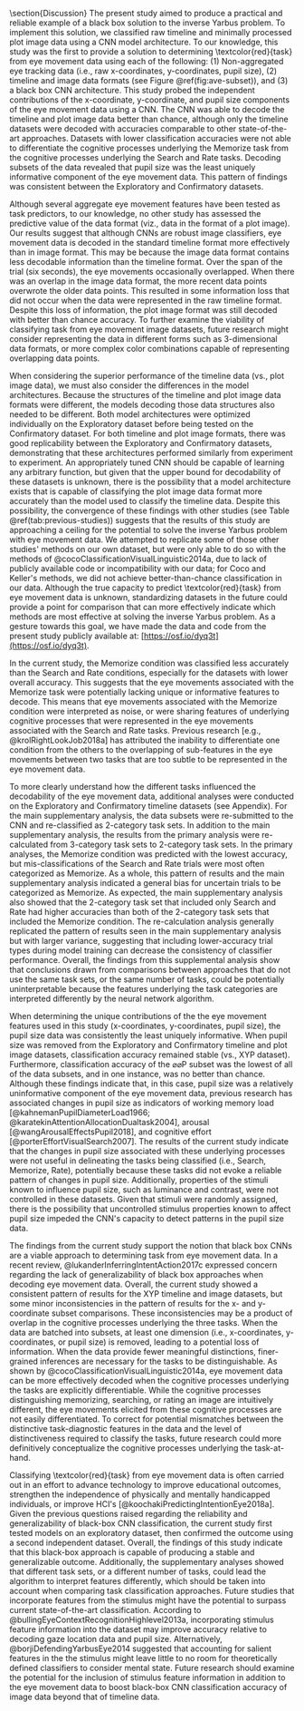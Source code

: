 \section{Discussion}
The present study aimed to produce a practical and reliable example of a black box solution to the inverse Yarbus problem. To implement this solution, we classified raw timeline and minimally processed plot image data using a CNN model architecture. To our knowledge, this study was the first to provide a solution to determining \textcolor{red}{task} from eye movement data using each of the following: (1) Non-aggregated eye tracking data (i.e., raw x-coordinates, y-coordinates, pupil size), (2) timeline and image data formats (see Figure \@ref(fig:ave-subset)), and (3) a black box CNN architecture. This study probed the independent contributions of the x-coordinate, y-coordinate, and pupil size components of the eye movement data using a CNN. The CNN was able to decode the timeline and plot image data better than chance, although only the timeline datasets were decoded with accuracies comparable to other state-of-the-art approaches. Datasets with lower classification accuracies were not able to differentiate the cognitive processes underlying the Memorize task from the cognitive processes underlying the Search and Rate tasks. Decoding subsets of the data revealed that pupil size was the least uniquely informative component of the eye movement data. This pattern of findings was consistent between the Exploratory and Confirmatory datasets.

Although several aggregate eye movement features have been tested as task predictors, to our knowledge, no other study has assessed the predictive value of the data format (viz., data in the format of a plot image). Our results suggest that although CNNs are robust image classifiers, eye movement data is decoded in the standard timeline format more effectively than in image format. This may be because the image data format contains less decodable information than the timeline format. Over the span of the trial (six seconds), the eye movements occasionally overlapped. When there was an overlap in the image data format, the more recent data points overwrote the older data points. This resulted in some information loss that did not occur when the data were represented in the raw timeline format. Despite this loss of information, the plot image format was still decoded with better than chance accuracy. To further examine the viability of classifying task from eye movement image datasets, future research might consider representing the data in different forms such as 3-dimensional data formats, or more complex color combinations capable of representing overlapping data points.

When considering the superior performance of the timeline data (vs., plot image data), we must also consider the differences in the model architectures. Because the structures of the timeline and plot image data formats were different, the models decoding those data structures also needed to be different. Both model architectures were optimized individually on the Exploratory dataset before being tested on the Confirmatory dataset. For both timeline and plot image formats, there was good replicability between the Exploratory and Confirmatory datasets, demonstrating that these architectures performed similarly from experiment to experiment. An appropriately tuned CNN should be capable of learning any arbitrary function, but given that the upper bound for decodability of these datasets is unknown, there is the possibility that a model architecture exists that is capable of classifying the plot image data format more accurately than the model used to classify the timeline data. Despite this possibility, the convergence of these findings with other studies (see Table \@ref(tab:previous-studies)) suggests that the results of this study are approaching a ceiling for the potential to solve the inverse Yarbus problem with eye movement data. We attempted to replicate some of those other studies' methods on our own dataset, but were only able to do so with the methods of @cocoClassificationVisualLinguistic2014a, due to lack of publicly available code or incompatibility with our data; for Coco and Keller's methods, we did not achieve better-than-chance classification in our data. Although the true capacity to predict \textcolor{red}{task} from eye movement data is unknown, standardizing datasets in the future could provide a point for comparison that can more effectively indicate which methods are most effective at solving the inverse Yarbus problem. As a gesture towards this goal, we have made the data and code from the present study publicly available at: [https://osf.io/dyq3t](https://osf.io/dyq3t).

In the current study, the Memorize condition was classified less accurately than the Search and Rate conditions, especially for the datasets with lower overall accuracy. This suggests that the eye movements associated with the Memorize task were potentially lacking unique or informative features to decode. This means that eye movements associated with the Memorize condition were interpreted as noise, or were sharing features of underlying cognitive processes that were represented in the eye movements associated with the Search and Rate tasks. Previous research [e.g., @krolRightLookJob2018a] has attributed the inability to differentiate one condition from the others to the overlapping of sub-features in the eye movements between two tasks that are too subtle to be represented in the eye movement data.

To more clearly understand how the different tasks influenced the decodability of the eye movement data, additional analyses were conducted on the Exploratory and Confirmatory timeline datasets (see Appendix). For the main supplementary analysis, the data subsets were re-submitted to the CNN and re-classified as 2-category task sets. In addition to the main supplementary analysis, the results from the primary analysis were re-calculated from 3-category task sets to 2-category task sets. In the primary analyses, the Memorize condition was predicted with the lowest accuracy, but mis-classifications of the Search and Rate trials were most often categorized as Memorize. As a whole, this pattern of results and the main supplementary analysis indicated a general bias for uncertain trials to be categorized as Memorize. As expected, the main supplementary analysis also showed that the 2-category task set that included only Search and Rate had higher accuracies than both of the 2-category task sets that included the Memorize condition. The re-calculation analysis generally replicated the pattern of results seen in the main supplementary analysis but with larger variance, suggesting that including lower-accuracy trial types during model training can decrease the consistency of classifier performance. Overall, the findings from this supplemental analysis show that conclusions drawn from comparisons between approaches that do not use the same task sets, or the same number of tasks, could be potentially uninterpretable because the features underlying the task categories are interpreted differently by the neural network algorithm.

When determining the unique contributions of the the eye movement features used in this study (x-coordinates, y-coordinates, pupil size), the pupil size data was consistently the least uniquely informative. When pupil size was removed from the Exploratory and Confirmatory timeline and plot image datasets, classification accuracy remained stable (vs., XYP dataset). Furthermore, classification accuracy of the $\varnothing\varnothing$P subset was the lowest of all of the data subsets, and in one instance, was no better than chance. Although these findings indicate that, in this case, pupil size was a relatively uninformative component of the eye movement data, previous research has associated changes in pupil size as indicators of working memory load [@kahnemanPupilDiameterLoad1966; @karatekinAttentionAllocationDualtask2004], arousal [@wangArousalEffectsPupil2018], and cognitive effort [@porterEffortVisualSearch2007]. The results of the current study indicate that the changes in pupil size associated with these underlying processes were not useful in delineating the tasks being classified (i.e., Search, Memorize, Rate), potentially because these tasks did not evoke a reliable pattern of changes in pupil size. Additionally, properties of the stimuli known to influence pupil size, such as luminance and contrast, were not controlled in these datasets. Given that stimuli were randomly assigned, there is the possibility that uncontrolled stimulus properties known to affect pupil size impeded the CNN's capacity to detect patterns in the pupil size data.

The findings from the current study support the notion that black box CNNs are a viable approach to determining task from eye movement data. In a recent review, @lukanderInferringIntentAction2017c expressed concern regarding the lack of generalizability of black box approaches when decoding eye movement data. Overall, the current study showed a consistent pattern of results for the XYP timeline and image datasets, but some minor inconsistencies in the pattern of results for the x- and y- coordinate subset comparisons. These inconsistencies may be a product of overlap in the cognitive processes underlying the three tasks. When the data are batched into subsets, at least one dimension (i.e., x-coordinates, y-coordinates, or pupil size) is removed, leading to a potential loss of information. When the data provide fewer meaningful distinctions, finer-grained inferences are necessary for the tasks to be distinguishable. As shown by @cocoClassificationVisualLinguistic2014a, eye movement data can be more effectively decoded when the cognitive processes underlying the tasks are explicitly differentiable. While the cognitive processes distinguishing memorizing, searching, or rating an image are intuitively different, the eye movements elicited from these cognitive processes are not easily differentiated. To correct for potential mismatches between the distinctive task-diagnostic features in the data and the level of distinctiveness required to classify the tasks, future research could more definitively conceptualize the cognitive processes underlying the task-at-hand.

Classifying \textcolor{red}{task} from eye movement data is often carried out in an effort to advance technology to improve educational outcomes, strengthen the independence of physically and mentally handicapped individuals, or improve HCI's [@koochakiPredictingIntentionEye2018a]. Given the previous questions raised regarding the reliability and generalizability of black-box CNN classification, the current study first tested models on an exploratory dataset, then confirmed the outcome using a second independent dataset. Overall, the findings of this study indicate that this black-box approach is capable of producing a stable and generalizable outcome. Additionally, the supplementary analyses showed that different task sets, or a different number of tasks, could lead the algorithm to interpret features differently, which should be taken into account when comparing task classification approaches. Future studies that incorporate features from the stimulus might have the potential to surpass current state-of-the-art classification. According to @bullingEyeContextRecognitionHighlevel2013a, incorporating stimulus feature information into the dataset may improve accuracy relative to decoding gaze location data and pupil size. Alternatively, @borjiDefendingYarbusEye2014 suggested that accounting for salient features in the the stimulus might leave little to no room for theoretically defined classifiers to consider mental state. Future research should examine the potential for the inclusion of stimulus feature information in addition to the eye movement data to boost black-box CNN classification accuracy of image data beyond that of timeline data.